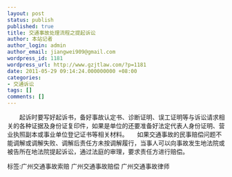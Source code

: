 ```yaml
---
layout: post
status: publish
published: true
title: 交通事故处理流程之提起诉讼
author: 本站记者
author_login: admin
author_email: jiangwei909@gmail.com
wordpress_id: 1181
wordpress_url: http://www.gzjtlaw.com/?p=1181
date: 2011-05-29 09:14:24.000000000 +08:00
categories:
- 交通诉讼
tags: []
comments: []
---
```

　　起诉时要写好起诉书，备好事故认定书、诊断证明、误工证明等与诉讼请求相关的各种证据及身份证复印件，如果是单位的还要准备好法定代表人身份证明、营业执照副本或事业单位登记证书等相关材料。　　如果交通事故的民事赔偿问题不能调解或调解失败、调解后责任方未按调解履行，当事人可以向事故发生地法院或被告所在地法院提起诉讼，通过法庭的审理，要求责任方进行赔偿。标签:广州交通事故索赔 广州交通事故赔偿 广州交通事故律师
